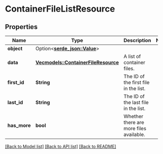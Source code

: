 # ContainerFileListResource

## Properties

Name | Type | Description | Notes
------------ | ------------- | ------------- | -------------
**object** | Option<[**serde_json::Value**](.md)> |  | 
**data** | [**Vec<models::ContainerFileResource>**](ContainerFileResource.md) | A list of container files. | 
**first_id** | **String** | The ID of the first file in the list. | 
**last_id** | **String** | The ID of the last file in the list. | 
**has_more** | **bool** | Whether there are more files available. | 

[[Back to Model list]](../README.md#documentation-for-models) [[Back to API list]](../README.md#documentation-for-api-endpoints) [[Back to README]](../README.md)


